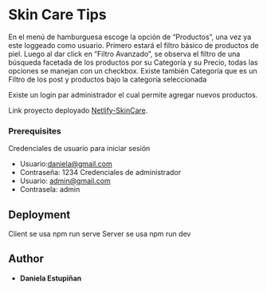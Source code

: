 # Skin Care Tips

En el menú de hamburguesa escoge la opción de “Productos”, una vez ya este loggeado
como usuario. Primero estará el filtro básico de productos de piel. 
Luego al dar click en “Filtro Avanzado”, se observa el filtro de una búsqueda facetada de 
los productos por su Categoría y su Precio, todas las opciones se manejan con un 
checkbox.
Existe también Categoría que es un Filtro de los post y productos bajo la categoría 
seleccionada

Existe un login par administrador el cual permite agregar nuevos productos.

Link proyecto deployado
[Netlify-SkinCare](https://iridescent-meerkat-1d982f.netlify.app/).



### Prerequisites
Credenciales de usuario para iniciar sesión 
- Usuario:daniela@gmail.com
- Contraseña: 1234
Credenciales de administrador
- Usuario: admin@gmail.com
- Contrasela: admin

## Deployment

Client se usa npm run serve
Server se usa npm run dev


## Author

  - **Daniela Estupiñan**
